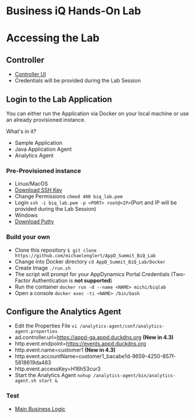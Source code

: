 Business iQ Hands-On Lab
======
# Accessing the Lab
## Controller
* [Controller UI](https://appd-ga.appd.duckdns.org)
* Credentials will be provided during the Lab Session

## Login to the Lab Application

You can either run the Application via Docker on your local machine or use an already provisioned instance.

What's in it?
* Sample Application
* Java Application Agent
* Analytics Agent

### Pre-Provisioned instance

* Linux/MacOS
 * [Download SSH Key](../blob/master/biq_lab.pem)
 * Change Permissions ```chmod 400 biq_lab.pem```
 * Login ```ssh -i biq_lab.pem -p <PORT> root@<IP>```(Port and IP will be provided during the Lab Session)
* Windows
 * [Download Putty](http://www.putty.org/)

### Build your own

* Clone this repository ```$ git clone https://github.com/michaelenglert/AppD_Summit_BiQ_Lab```
* Change into Docker directory ```cd AppD_Summit_BiQ_Lab/Docker```
* Create Image ```./run.sh```
 * The script will prompt for your AppDynamics Portal Credentials (Two-Factor Authentication is **not supported**)
* Run the container ```docker run -d --name <NAME> michi/biqlab```
* Open a console ```docker exec -ti <NAME> /bin/bash```

## Configure the Analytics Agent

* Edit the Properties File ```vi /analytics-agent/conf/analytics-agent.properties```
 * ad.controller.url=https://appd-ga.appd.duckdns.org **(New in 4.3)**
 * http.event.endpoint=https://events.appd.duckdns.org
 * http.event.name=customer1 **(New in 4.3)**
 * http.event.accountName=customer1_bacabe1d-9659-4250-857f-5818619da483
 * http.event.accessKey=H16h53cur3
* Start the Analytics Agent ```nohup /analytics-agent/bin/analytics-agent.sh start &```


### Test

* [Main Business Logic](/com/appdynamics/eCommerceThread.java)
